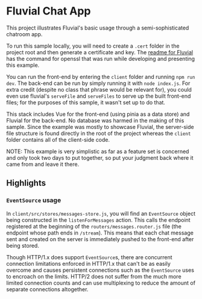 # Fluvial Chat App

This project illustrates Fluvial's basic usage through a semi-sophisticated chatroom app.

To run this sample locally, you will need to create a `.cert` folder in the project root and then generate a certificate and key.  The [readme for Fluvial](https://www.npmjs.com/package/fluvial) has the command for openssl that was run while developing and presenting this example.

You can run the front-end by entering the `client` folder and running `npm run dev`.  The back-end can be run by simply running it with `node index.js`.  For extra credit (despite no class that phrase would be relevant for), you could even use fluvial's `serveFile` and `serveFiles` to serve up the built front-end files; for the purposes of this sample, it wasn't set up to do that.

This stack includes Vue for the front-end (using pinia as a data store) and Fluvial for the back-end.  No database was harmed in the making of this sample.  Since the example was mostly to showcase Fluvial, the server-side file structure is found directly in the root of the project whereas the `client` folder contains all of the client-side code.

NOTE:  This example is very simplistic as far as a feature set is concerned and only took two days to put together, so put your judgment back where it came from and leave it there.

## Highlights

### `EventSource` usage

In `client/src/stores/messages-store.js`, you will find an `EventSource` object being constructed in the `listenForMessages` action.  This calls the endpoint registered at the beginning of the `routers/messages.router.js` file (the endpoint whose path ends in `/stream`).  This means that each chat message sent and created on the server is immediately pushed to the front-end after being stored.

Though HTTP/1.x does support `EventSource`s, there are concurrent connection limitations enforced in HTTP/1.x that can't be as easily overcome and causes persistent connections such as the `EventSource` uses to encroach on the limits.  HTTP/2 does not suffer from the much more limited connection counts and can use multiplexing to reduce the amount of separate connections altogether.
